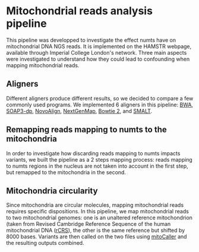 # Mitochondrial reads analysis pipeline

This pipeline was developped to investigate the effect numts have on mitochondrial DNA NGS reads. It is implemented on the HAMSTR webpage, available through Imperial College London's network. Three main aspects were investigated to understand how they could lead to confounding when mapping mitochondrial reads.

## Aligners

Different aligners produce different results, so we decided to compare a few commonly used programs. We implemented 6 aligners in this pipeline: [BWA](http://bio-bwa.sourceforge.net/), [SOAP3-dp](https://github.com/aquaskyline/SOAP3-dp), [NovoAlign](http://www.novocraft.com/products/novoalign/), [NextGenMap](https://github.com/Cibiv/NextGenMap), [Bowtie 2](http://bowtie-bio.sourceforge.net/bowtie2/index.shtml), and [SMALT](http://www.sanger.ac.uk/science/tools/smalt-0).

## Remapping reads mapping to numts to the mitochondria

In order to investigate how discarding reads mapping to numts impacts variants, we built the pipeline as a 2 steps mapping process: reads mapping to numts regions in the nucleus are not taken into account in the first step, but remapped to the mitochondria in the second.

## Mitochondria circularity

Since mitochondria are circular molecules, mapping mitochondrial reads requires specific dispositions. In this pipeline, we map mitochondrial reads to two mitochondrial genomes: one is an unaltered reference mitochondrion (taken from Revised Cambridge Reference Sequence of the human mitochondrial DNA ([rCRS](https://www.mitomap.org/MITOMAP/HumanMitoSeq)), the other is the same reference but shifted by 8000 bases. Variants are then called on the two files using [mitoCaller](https://lgsun.irp.nia.nih.gov/hsgu/software/mitoAnalyzer/mitoAnalyzer.htm) and the resulting outputs combined.
